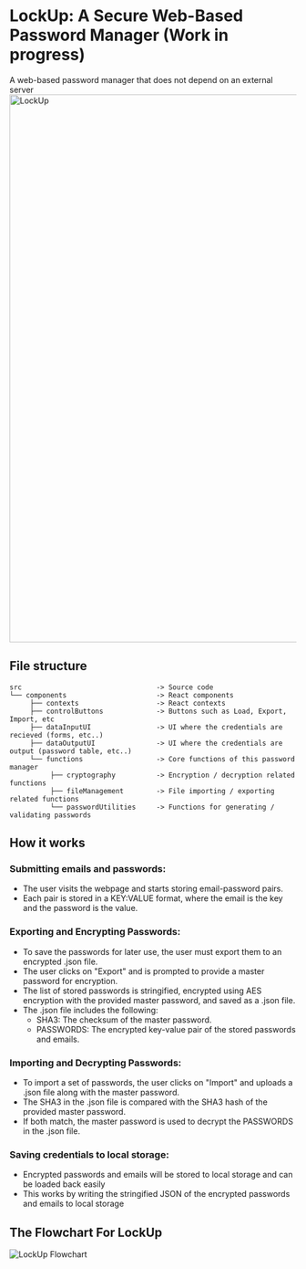 # **LockUp: A Secure Web-Based Password Manager (Work in progress)**
A web-based password manager that does not depend on an external server
<img width="960" alt="LockUp" src="https://user-images.githubusercontent.com/102342274/219704812-3bd042ce-b242-435c-8010-b292acb47fd3.png">

## File structure

```
src                                 -> Source code
└── components                      -> React components
     ├── contexts                   -> React contexts
     ├── controlButtons             -> Buttons such as Load, Export, Import, etc
     ├── dataInputUI                -> UI where the credentials are recieved (forms, etc..)
     ├── dataOutputUI               -> UI where the credentials are output (password table, etc..)
     └── functions                  -> Core functions of this password manager
          ├── cryptography          -> Encryption / decryption related functions
          ├── fileManagement        -> File importing / exporting related functions
          └── passwordUtilities     -> Functions for generating / validating passwords
```

## How it works

### **Submitting emails and passwords:**

* The user visits the webpage and starts storing email-password pairs.
* Each pair is stored in a KEY:VALUE format, where the email is the key and the password is the value.

### **Exporting and Encrypting Passwords:**

* To save the passwords for later use, the user must export them to an encrypted .json file.
* The user clicks on "Export" and is prompted to provide a master password for encryption.
* The list of stored passwords is stringified, encrypted using AES encryption with the provided master password, and saved as a .json file.
* The .json file includes the following:
  * SHA3: The checksum of the master password.
  * PASSWORDS: The encrypted key-value pair of the stored passwords and emails.

### **Importing and Decrypting Passwords:**

* To import a set of passwords, the user clicks on "Import" and uploads a .json file along with the master password.
* The SHA3 in the .json file is compared with the SHA3 hash of the provided master password.
* If both match, the master password is used to decrypt the PASSWORDS in the .json file.

### **Saving credentials to local storage:**

* Encrypted passwords and emails will be stored to local storage and can be loaded back easily
* This works by writing the stringified JSON of the encrypted passwords and emails to local storage

## The Flowchart For LockUp
![LockUp Flowchart](https://user-images.githubusercontent.com/102342274/233109089-6e68e579-eb5d-4432-9d31-73534a894d56.png)

